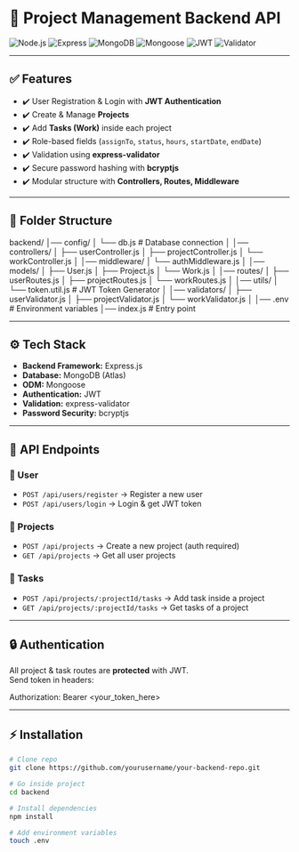 # 🚀 Project Management Backend API

![Node.js](https://img.shields.io/badge/Node.js-18.x-green?logo=node.js)
![Express](https://img.shields.io/badge/Express.js-Backend-lightgrey?logo=express)
![MongoDB](https://img.shields.io/badge/MongoDB-Database-brightgreen?logo=mongodb)
![Mongoose](https://img.shields.io/badge/Mongoose-ODM-red?logo=mongoose)
![JWT](https://img.shields.io/badge/JWT-Authentication-blue?logo=jsonwebtokens)
![Validator](https://img.shields.io/badge/Express--Validator-Validation-yellow)

---

## ✅ Features

- ✔️ User Registration & Login with **JWT Authentication**
- ✔️ Create & Manage **Projects**
- ✔️ Add **Tasks (Work)** inside each project
- ✔️ Role-based fields (`assignTo`, `status`, `hours`, `startDate`, `endDate`)
- ✔️ Validation using **express-validator**
- ✔️ Secure password hashing with **bcryptjs**
- ✔️ Modular structure with **Controllers, Routes, Middleware**

---

## 📂 Folder Structure

backend/
│── config/
│ └── db.js # Database connection
│
│── controllers/
│ ├── userController.js
│ ├── projectController.js
│ └── workController.js
│
│── middleware/
│ └── authMiddleware.js
│
│── models/
│ ├── User.js
│ ├── Project.js
│ └── Work.js
│
│── routes/
│ ├── userRoutes.js
│ ├── projectRoutes.js
│ └── workRoutes.js
│
│── utils/
│ └── token.util.js # JWT Token Generator
│
│── validators/
│ ├── userValidator.js
│ ├── projectValidator.js
│ └── workValidator.js
│
│── .env # Environment variables
│── index.js # Entry point


---

## ⚙️ Tech Stack

- **Backend Framework:** Express.js  
- **Database:** MongoDB (Atlas)  
- **ODM:** Mongoose  
- **Authentication:** JWT  
- **Validation:** express-validator  
- **Password Security:** bcryptjs  

---

## 🔑 API Endpoints

### 👤 User
- `POST /api/users/register` → Register a new user  
- `POST /api/users/login` → Login & get JWT token  

### 📁 Projects
- `POST /api/projects` → Create a new project (auth required)  
- `GET /api/projects` → Get all user projects  

### 📝 Tasks
- `POST /api/projects/:projectId/tasks` → Add task inside a project  
- `GET /api/projects/:projectId/tasks` → Get tasks of a project  

---

## 🔒 Authentication

All project & task routes are **protected** with JWT.  
Send token in headers:  


Authorization: Bearer <your_token_here>


---

## ⚡ Installation

```bash
# Clone repo
git clone https://github.com/yourusername/your-backend-repo.git

# Go inside project
cd backend

# Install dependencies
npm install

# Add environment variables
touch .env